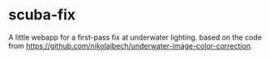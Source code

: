 # scuba-fix

A little webapp for a first-pass fix at underwater lighting. based on the code from https://github.com/nikolajbech/underwater-image-color-correction.
